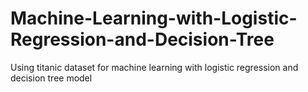 # Machine-Learning-with-Logistic-Regression-and-Decision-Tree
 Using titanic dataset for machine learning with logistic regression and decision tree model
